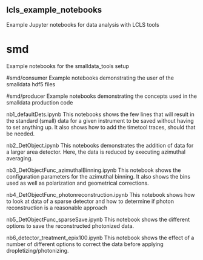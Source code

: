 ## lcls_example_notebooks
Example Jupyter notebooks for data analysis with LCLS tools

# smd
Example notebooks for the smalldata_tools setup

#smd/consumer
Example notebooks demonstrating the user of the smalldata hdf5 files

#smd/producer
Example notebooks demonstrating the concepts used in the smalldata production code

nb1_defaultDets.ipynb
This notebooks shows the few lines that will result in the standard (small) data for a given instrument to be saved without having to set anything up. It also shows how to add the timetool traces, should that be needed.

nb2_DetObject.ipynb
This notebooks demonstrates the addition of data for a larger area detector. Here, the data is reduced by executing azimuthal averaging.

nb3_DetObjectFunc_azimuthalBinning.ipynb
This notebook shows the configuration parameters for the azimuthal binning. It also shows the bins used as well as polarization and geometrical corrections.

nb4_DetObjectFunc_photonreconstruction.ipynb
This notebook shows how to look at data of a sparse detector and how to determine if photon reconstruction is a reasonable approach

nb5_DetObjectFunc_sparseSave.ipynb
This notebook shows the different options to save the reconstructed photonized data.

nb6_detector_treatment_epix100.ipynb
This notebook shows the effect of a number of different options to correct the data before applying dropletizing/photonizing.
